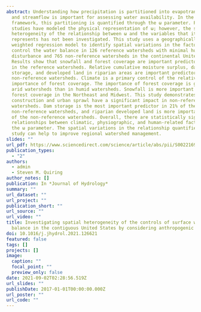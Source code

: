 ```yaml
---
abstract: Understanding how precipitation is partitioned into evapotranspiration
  and streamflow is important for assessing water availability. In the Budyko
  framework, this partitioning is quantified through the ω parameter. Previous
  studies have modeled the physical representation of ω; however, the spatial
  heterogeneity of the relationship between ω and the variables that it
  represents has not been investigated. This study uses a geographically
  weighted regression model to identify spatial variations in the factors that
  control the water balance in 126 reference watersheds with minimal human
  disturbance and 765 non-reference watersheds in the continental United States.
  Results show that snowfall and forest coverage are important predictors of ω
  in the reference watersheds. Relative cumulative moisture surplus, dam
  storage, and developed land in riparian areas are important predictors in
  non-reference watersheds. Climate is a primary control of the relative
  importance of forest coverage. The importance of forest coverage is greater in
  arid watersheds than in humid watersheds. Snowfall is more important than
  forest coverage in the Northeast and Midwest. This study demonstrates that dam
  construction and urban sprawl have a significant impact in non-reference
  watersheds. Dam storage is the most important predictor in 21% of the
  non-reference watersheds, and riparian developed land is more important in 13%
  of the non-reference watersheds. Overall, there are statistically significant
  relationships between climatic, physiographic, and human-related factors and
  the ω parameter. The spatial variations in the relationship quantified in this
  study can help to improve regional watershed management.
slides: ""
url_pdf: https://www.sciencedirect.com/science/article/abs/pii/S0022169421006697
publication_types:
  - "2"
authors:
  - admin
  - Steven M. Quiring
author_notes: []
publication: In *Journal of Hydrology*
summary: ""
url_dataset: ""
url_project: ""
publication_short: ""
url_source: ""
url_video: ""
title: Investigating spatial heterogeneity of the controls of surface water
  balance in the contiguous United States by considering anthropogenic factors
doi: 10.1016/j.jhydrol.2021.126621
featured: false
tags: []
projects: []
image:
  caption: ""
  focal_point: ""
  preview_only: false
date: 2021-09-02T02:28:56.519Z
url_slides: ""
publishDate: 2017-01-01T00:00:00.000Z
url_poster: ""
url_code: ""
---
```

